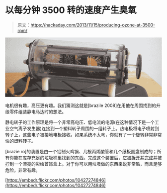 # 以每分钟 3500 转的速度产生臭氧

> 原文：<https://hackaday.com/2013/11/15/producing-ozone-at-3500-rpm/>

![motor](img/bc6b9f040b4fd906548db834b33bd24b.png)

电机很有趣，高压更有趣。我们猜测这就是[brazile 2008]在用他在周围找到的升级零件组装静电马达时的想法。

静电转子的工作原理是将一个非常高电压、低电流的电源(在这种情况下是一个工业空气离子发生器)连接到一个塑料转子周围的一组转子上。热电极将电子喷射到转子上，这些电子被接地电极接收。如果系统不太弯，你就有了一个旋转非常非常快的塑料转子。

[brazie ro]的装置是由一个铝制火鸡锅、几根丙烯酸管和几个纸板圆盘制成的；所有你能在库存充足的垃圾桶里找到的东西。完成这个装置后，[它被拆开并完成](http://www.instructables.com/id/Finishing-Details-for-the-Electrostatic-Turbine-1/)并被拧到一个漂亮的彩绘首饰盒上。对于你可以用垃圾做的东西来说非常酷，而且足够危险，非常有趣。

[https://embedr.flickr.com/photos/10427274846](https://embedr.flickr.com/photos/10427274846)
